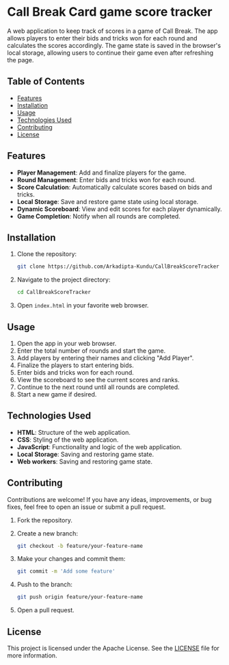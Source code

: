 # Call Break Card game score tracker

A web application to keep track of scores in a game of Call Break. The app allows players to enter their bids and tricks won for each round and calculates the scores accordingly. The game state is saved in the browser's local storage, allowing users to continue their game even after refreshing the page.

## Table of Contents

- [Features](#features)
- [Installation](#installation)
- [Usage](#usage)
- [Technologies Used](#technologies-used)
- [Contributing](#contributing)
- [License](#license)

## Features

- **Player Management**: Add and finalize players for the game.
- **Round Management**: Enter bids and tricks won for each round.
- **Score Calculation**: Automatically calculate scores based on bids and tricks.
- **Local Storage**: Save and restore game state using local storage.
- **Dynamic Scoreboard**: View and edit scores for each player dynamically.
- **Game Completion**: Notify when all rounds are completed.

## Installation

1. Clone the repository:

   ```bash
   git clone https://github.com/Arkadipta-Kundu/CallBreakScoreTracker
   ```

2. Navigate to the project directory:

   ```bash
   cd CallBreakScoreTracker
   ```

3. Open `index.html` in your favorite web browser.

## Usage

1. Open the app in your web browser.
2. Enter the total number of rounds and start the game.
3. Add players by entering their names and clicking "Add Player".
4. Finalize the players to start entering bids.
5. Enter bids and tricks won for each round.
6. View the scoreboard to see the current scores and ranks.
7. Continue to the next round until all rounds are completed.
8. Start a new game if desired.

## Technologies Used

- **HTML**: Structure of the web application.
- **CSS**: Styling of the web application.
- **JavaScript**: Functionality and logic of the web application.
- **Local Storage**: Saving and restoring game state.
- **Web workers**: Saving and restoring game state.
## Contributing

Contributions are welcome! If you have any ideas, improvements, or bug fixes, feel free to open an issue or submit a pull request.

1. Fork the repository.
2. Create a new branch:

   ```bash
   git checkout -b feature/your-feature-name
   ```

3. Make your changes and commit them:

   ```bash
   git commit -m 'Add some feature'
   ```

4. Push to the branch:

   ```bash
   git push origin feature/your-feature-name
   ```

5. Open a pull request.

## License

This project is licensed under the Apache License. See the [LICENSE](LICENSE) file for more information.
